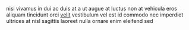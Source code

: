 nisi vivamus in dui ac duis at a ut augue at luctus non at vehicula eros aliquam
tincidunt orci [velit](generated_webpages/tempor.md) vestibulum vel est id
commodo nec imperdiet ultrices at nisl sagittis laoreet nulla ornare enim
eleifend sed